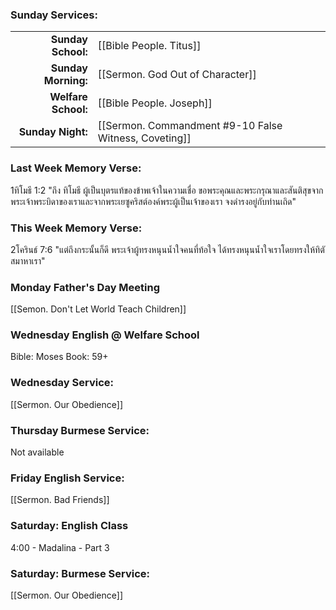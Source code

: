 ### Sunday Services:
| | |
| --:|:-- |
| **Sunday School:**  | [[Bible People. Titus]]
| **Sunday Morning:** | [[Sermon. God Out of Character]]
| **Welfare School:** | [[Bible People. Joseph]]
| **Sunday Night:**   | [[Sermon. Commandment #9-10 False Witness, Coveting]]
### Last Week Memory Verse:
1ทิโมธี 1:2 "ถึง ทิโมธี ผู้เป็นบุตรแท้ของข้าพเจ้าในความเชื่อ ขอพระคุณและพระกรุณาและสันติสุขจากพระเจ้าพระบิดาของเราและจากพระเยซูคริสต์องค์พระผู้เป็นเจ้าของเรา จงดำรงอยู่กับท่านเถิด"
### This Week Memory Verse:
2โครินธ์ 7:6 "แต่ถึงกระนั้นก็ดี พระเจ้าผู้ทรงหนุนน้ำใจคนที่ท้อใจ ได้ทรงหนุนน้ำใจเราโดยทรงให้ทิตัสมาหาเรา"
### Monday Father's Day Meeting
[[Semon. Don't Let World Teach Children]]
### Wednesday English @ Welfare School
Bible: Moses
Book: 59+
### Wednesday Service:
[[Sermon. Our Obedience]]
### Thursday Burmese Service:
Not available
### Friday English Service:
[[Sermon. Bad Friends]]
### Saturday: English Class
4:00 - Madalina - Part 3
### Saturday: Burmese Service:
[[Sermon. Our Obedience]]